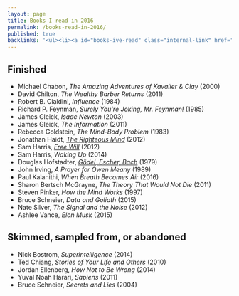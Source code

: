 ```yaml
---
layout: page
title: Books I read in 2016
permalink: /books-read-in-2016/
published: true
backlinks: '<ul><li><a id="books-ive-read" class="internal-link" href="/books-ive-read/">Books I&#39;ve read</a></li></ul>'
---
```




## Finished 
* Michael Chabon, _The Amazing Adventures of Kavalier & Clay_ (2000) 
* David Chilton, _The Wealthy Barber Returns_ (2011) 
* Robert B. Cialdini, _Influence_ (1984) 
* Richard P. Feynman, _Surely You're Joking, Mr. Feynman!_ (1985) 
* James Gleick, _Isaac Newton_ (2003) 
* James Gleick, _The Information_ (2011) 
* Rebecca Goldstein, _The Mind-Body Problem_ (1983) 
* Jonathan Haidt, _<a id="haidt-righteous-mind" class="internal-link" href="/haidt-righteous-mind/">The Righteous Mind</a>_ (2012) 
* Sam Harris, _<a id="harris-free-will" class="internal-link" href="/harris-free-will/">Free Will</a>_ (2012) 
* Sam Harris, _Waking Up_ (2014) 
* Douglas Hofstadter, _<a id="hofstadter-godel-escher-bach" class="internal-link" href="/hofstadter-godel-escher-bach/">Gödel, Escher, Bach</a>_ (1979) 
* John Irving, _A Prayer for Owen Meany_ (1989) 
* Paul Kalanithi, _When Breath Becomes Air_ (2016) 
* Sharon Bertsch McGrayne, _The Theory That Would Not Die_ (2011) 
* Steven Pinker, _How the Mind Works_ (1997) 
* Bruce Schneier, _Data and Goliath_ (2015) 
* Nate Silver, _The Signal and the Noise_ (2012) 
* Ashlee Vance, _Elon Musk_ (2015) 


## Skimmed, sampled from, or abandoned 
* Nick Bostrom, _Superintelligence_ (2014) 
* Ted Chiang, _Stories of Your Life and Others_ (2010) 
* Jordan Ellenberg, _How Not to Be Wrong_ (2014) 
* Yuval Noah Harari, _Sapiens_ (2011) 
* Bruce Schneier, _Secrets and Lies_ (2004) 
